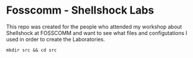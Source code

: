 # Fosscomm - Shellshock Labs 

This repo was created for the people who attended my workshop about Shellshock   at FOSSCOMM and want to see what files and configutations I used in order to create the Laboratories.

`mkdir src && cd src`
